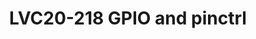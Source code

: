 ---
categories:
- lvc20
description: BoF session to discuss recent changes and current issues in gpio and
  pinctrl. For GPIO, we have new uAPI in the works and also the recent GPIO aggregator.
  For pinctrl, gpiod is starting to incorporate certain pinctrl aspects like bias.
  Linus Walleij, who is the maintainer, told me he thought is would be a good idea
  and agreed to attend if I organize it.
image: /assets/images/featured-images/lvc20/LVC20-218.png
session_id: LVC20-218
session_room: Linux/Android
session_slot:
  end_time: 2020-09-23 12:40
  start_time: 2020-09-23 12:15
session_speakers:
- speaker_bio: Linux developer for BeagleBoard.org. Open Source Hardware Association.
  speaker_company: BeagleBoard.org Foundation
  speaker_image: http://avatars.sched.co/c/59/1339430/avatar.jpg.320x320px.jpg?9fc
  speaker_name: Drew Fustini
  speaker_position: Linux developer for BeagleBoard.org
  speaker_role: speaker
session_track: Linux Kernel
tag: session
tags: Linux Kernel
title: LVC20-218 GPIO and pinctrl
---